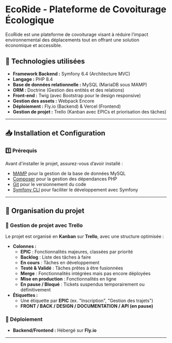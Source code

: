 # EcoRide - Plateforme de Covoiturage Écologique 

EcoRide est une plateforme de covoiturage visant à réduire l’impact environnemental des déplacements tout en offrant une solution économique et accessible.

## 📌 Technologies utilisées
- **Framework Backend :** Symfony 6.4 (Architecture MVC)
- **Langage :** PHP 8.4
- **Base de données relationnelle :** MySQL (MariaDB sous MAMP)
- **ORM :** Doctrine (Gestion des entités et des relations)
- **Front-end :** Twig (avec Bootstrap pour le design responsive)
- **Gestion des assets :** Webpack Encore
- **Déploiement :** Fly.io (Backend) & Vercel (Frontend)
- **Gestion de projet :** Trello (Kanban avec EPICs et priorisation des tâches)

---

## 📥 Installation et Configuration

### **1️⃣ Prérequis**
Avant d'installer le projet, assurez-vous d’avoir installé :
- [MAMP](https://www.mamp.info/en/downloads/) pour la gestion de la base de données MySQL
- [Composer](https://getcomposer.org/download/) pour la gestion des dépendances PHP
- [Git](https://git-scm.com/downloads) pour le versionnement du code
- [Symfony CLI](https://symfony.com/download) pour faciliter le développement avec Symfony


---

## 📌 Organisation du projet

### **🔹 Gestion de projet avec Trello**
Le projet est organisé en **Kanban** sur **Trello**, avec une structure optimisée :
- **Colonnes :**
  - **EPIC** : Fonctionnalités majeures, classées par priorité
  - **Backlog** : Liste des tâches à faire
  - **En cours** : Tâches en développement
  - **Testé & Validé** : Tâches prêtes à être fusionnées
  - **Merge** : Fonctionnalités intégrées mais pas encore déployées
  - **Mise en production** : Fonctionnalités en ligne
  - **En pause / Bloqué** : Tickets suspendus temporairement ou définitivement
- **Étiquettes :**
  - Une étiquette par **EPIC** (ex. "Inscription", "Gestion des trajets")
  - **FRONT / BACK / DESIGN / DOCUMENTATION / API (en pause)**
  
### **🔹 Déploiement**
- **Backend/Frontend :** Hébergé sur **Fly.io**

---
